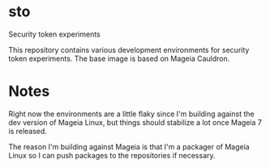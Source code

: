 # sto
Security token experiments

This repository contains various development environments for security
token experiments.  The base image is based on Mageia Cauldron.

# Notes

Right now the environments are a little flaky since I'm building
against the dev version of Mageia Linux, but things should stabilize a
lot once Mageia 7 is released.

The reason I'm building against Mageia is that I'm a packager of
Mageia Linux so I can push packages to the repositories if necessary.
